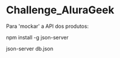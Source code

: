 # Challenge_AluraGeek

Para 'mockar' a API dos produtos:


npm install -g json-server

json-server db.json
